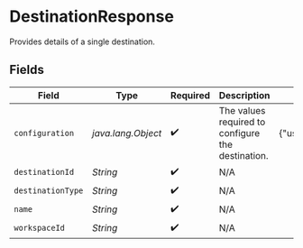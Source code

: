 # DestinationResponse

Provides details of a single destination.


## Fields

| Field                                             | Type                                              | Required                                          | Description                                       | Example                                           |
| ------------------------------------------------- | ------------------------------------------------- | ------------------------------------------------- | ------------------------------------------------- | ------------------------------------------------- |
| `configuration`                                   | *java.lang.Object*                                | :heavy_check_mark:                                | The values required to configure the destination. | {"user":"charles"}                                |
| `destinationId`                                   | *String*                                          | :heavy_check_mark:                                | N/A                                               |                                                   |
| `destinationType`                                 | *String*                                          | :heavy_check_mark:                                | N/A                                               |                                                   |
| `name`                                            | *String*                                          | :heavy_check_mark:                                | N/A                                               |                                                   |
| `workspaceId`                                     | *String*                                          | :heavy_check_mark:                                | N/A                                               |                                                   |